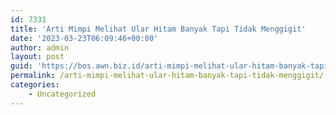 ```yaml
---
id: 7331
title: 'Arti Mimpi Melihat Ular Hitam Banyak Tapi Tidak Menggigit'
date: '2023-03-23T06:09:46+00:00'
author: admin
layout: post
guid: 'https://bos.awn.biz.id/arti-mimpi-melihat-ular-hitam-banyak-tapi-tidak-menggigit/'
permalink: /arti-mimpi-melihat-ular-hitam-banyak-tapi-tidak-menggigit/
categories:
    - Uncategorized
---
```


